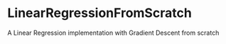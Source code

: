 # LinearRegressionFromScratch
A Linear Regression implementation with Gradient Descent from scratch
